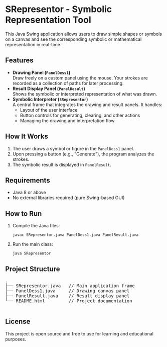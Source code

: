 <!DOCTYPE html>
<html lang="en">
<head>
  <meta charset="UTF-8">
 
</head>
<body>
  <h1>SRepresentor - Symbolic Representation Tool</h1>

  <p>This Java Swing application allows users to draw simple shapes or symbols on a canvas and see the corresponding symbolic or mathematical representation in real-time.</p>

  <h2>Features</h2>
  <ul>
    <li><strong>Drawing Panel (<code>PanelDess1</code>)</strong><br>
      Draw freely on a custom panel using the mouse. Your strokes are recorded as a collection of paths for later processing.</li>
    <li><strong>Result Display Panel (<code>PanelResult</code>)</strong><br>
      Shows the symbolic or interpreted representation of what was drawn.</li>
    <li><strong>Symbolic Interpreter (<code>SRepresentor</code>)</strong><br>
      A central frame that integrates the drawing and result panels. It handles:
      <ul>
        <li>Layout of the user interface</li>
        <li>Button controls for generating, clearing, and other actions</li>
        <li>Managing the drawing and interpretation flow</li>
      </ul>
    </li>
  </ul>

  <h2>How It Works</h2>
  <ol>
    <li>The user draws a symbol or figure in the <code>PanelDess1</code> panel.</li>
    <li>Upon pressing a button (e.g., "Generate"), the program analyzes the strokes.</li>
    <li>The symbolic result is displayed in <code>PanelResult</code>.</li>
  </ol>

  <h2>Requirements</h2>
  <ul>
    <li>Java 8 or above</li>
    <li>No external libraries required (pure Swing-based GUI)</li>
  </ul>

  <h2>How to Run</h2>
  <ol>
    <li>Compile the Java files:
      <pre><code>javac SRepresentor.java PanelDess1.java PanelResult.java</code></pre>
    </li>
    <li>Run the main class:
      <pre><code>java SRepresentor</code></pre>
    </li>
  </ol>

  <h2>Project Structure</h2>
  <pre>
.
├── SRepresentor.java   // Main application frame
├── PanelDess1.java     // Drawing canvas panel
├── PanelResult.java    // Result display panel
└── README.html         // Project documentation
  </pre>

  <h2>License</h2>
  <p>This project is open source and free to use for learning and educational purposes.</p>
</body>
</html>
